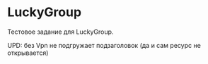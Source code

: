 # LuckyGroup
Тестовое задание для LuckyGroup. 

UPD: без Vpn не подгружает подзаголовок (да и сам ресурс не открывается)


